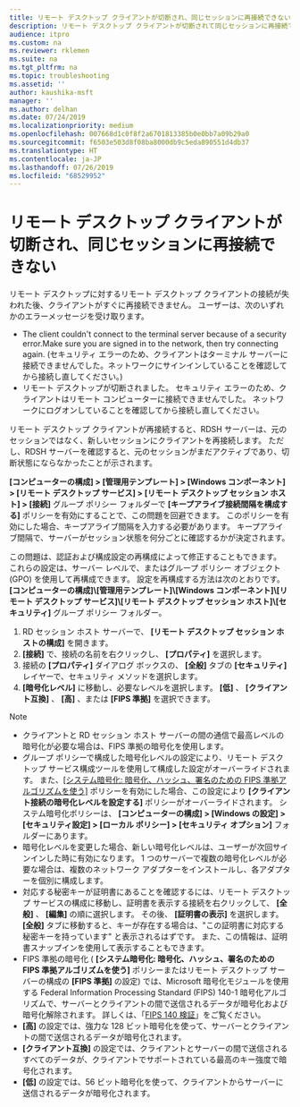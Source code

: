 ```yaml
---
title: リモート デスクトップ クライアントが切断され、同じセッションに再接続できない
description: リモート デスクトップ クライアントが切断されて同じセッションに再接続できない問題のトラブルシューティング。
audience: itpro
ms.custom: na
ms.reviewer: rklemen
ms.suite: na
ms.tgt_pltfrm: na
ms.topic: troubleshooting
ms.assetid: ''
author: kaushika-msft
manager: ''
ms.author: delhan
ms.date: 07/24/2019
ms.localizationpriority: medium
ms.openlocfilehash: 007668d1c0f8f2a6701813385b0e0bb7a09b29a0
ms.sourcegitcommit: f6503e503d8f08ba8000db9c5eda890551d4db37
ms.translationtype: HT
ms.contentlocale: ja-JP
ms.lasthandoff: 07/26/2019
ms.locfileid: "68529952"
---
```

# <a name="remote-desktop-client-disconnects-and-cant-reconnect-to-the-same-session"></a>リモート デスクトップ クライアントが切断され、同じセッションに再接続できない

リモート デスクトップに対するリモート デスクトップ クライアントの接続が失われた後、クライアントがすぐに再接続できません。 ユーザーは、次のいずれかのエラーメッセージを受け取ります。

  - The client couldn't connect to the terminal server because of a security error.Make sure you are signed in to the network, then try connecting again. (セキュリティ エラーのため、クライアントはターミナル サーバーに接続できませんでした。ネットワークにサインインしていることを確認してから接続し直してください。)
  - リモート デスクトップが切断されました。 セキュリティ エラーのため、クライアントはリモート コンピューターに接続できませんでした。 ネットワークにログオンしていることを確認してから接続し直してください。

リモート デスクトップ クライアントが再接続すると、RDSH サーバーは、元のセッションではなく、新しいセッションにクライアントを再接続します。 ただし、RDSH サーバーを確認すると、元のセッションがまだアクティブであり、切断状態にならなかったことが示されます。

**[コンピューターの構成] > [管理用テンプレート] > [Windows コンポーネント] > [リモート デスクトップ サービス] > [リモート デスクトップ セッション ホスト] > [接続]** グループ ポリシー フォルダーで **[キープアライブ接続間隔を構成する]** ポリシーを有効にすることで、この問題を回避できます。 このポリシーを有効にした場合、キープアライブ間隔を入力する必要があります。 キープアライブ間隔で、サーバーがセッション状態を何分ごとに確認するかが決定されます。

この問題は、認証および構成設定の再構成によって修正することもできます。 これらの設定は、サーバー レベルで、またはグループ ポリシー オブジェクト (GPO) を使用して再構成できます。 設定を再構成する方法は次のとおりです。 **[コンピューターの構成]\\[管理用テンプレート]\\[Windows コンポーネント]\\[リモート デスクトップ サービス]\\[リモート デスクトップ セッション ホスト]\\[セキュリティ]** グループ ポリシー フォルダー。

1. RD セッション ホスト サーバーで、 **[リモート デスクトップ セッション ホストの構成]** を開きます。
2. **[接続]** で、接続の名前を右クリックし、 **[プロパティ]** を選択します。
3. 接続の **[プロパティ]** ダイアログ ボックスの、 **[全般]** タブの **[セキュリティ]** レイヤーで、セキュリティ メソッドを選択します。
4. **[暗号化レベル]** に移動し、必要なレベルを選択します。 **[低]** 、 **[クライアント互換]** 、 **[高]** 、または **[FIPS 準拠]** を選択できます。

> [!NOTE]  
>  - クライアントと RD セッション ホスト サーバーの間の通信で最高レベルの暗号化が必要な場合は、FIPS 準拠の暗号化を使用します。
>  - グループ ポリシーで構成した暗号化レベルの設定により、リモート デスクトップ サービス構成ツールを使用して構成した設定がオーバーライドされます。 また、[[システム暗号化: 暗号化、ハッシュ、署名のための FIPS 準拠アルゴリズムを使う]](https://docs.microsoft.com/en-us/windows/security/threat-protection/security-policy-settings/system-cryptography-use-fips-compliant-algorithms-for-encryption-hashing-and-signing) ポリシーを有効にした場合、この設定により **[クライアント接続の暗号化レベルを設定する]** ポリシーがオーバーライドされます。 システム暗号化ポリシーは、 **[コンピューターの構成] > [Windows の設定] > [セキュリティ設定] > [ローカル ポリシー] > [セキュリティ オプション]** フォルダーにあります。
>  - 暗号化レベルを変更した場合、新しい暗号化レベルは、ユーザーが次回サインインした時に有効になります。 1 つのサーバーで複数の暗号化レベルが必要な場合は、複数のネットワーク アダプターをインストールし、各アダプターを個別に構成します。
>  - 対応する秘密キーが証明書にあることを確認するには、リモート デスクトップ サービスの構成に移動し、証明書を表示する接続を右クリックして、 **[全般]** 、 **[編集]** の順に選択します。 その後、 **[証明書の表示]** を選択します。 **[全般]** タブに移動すると、キーが存在する場合は、"この証明書に対応する秘密キーを持っています" と表示されるはずです。 また、この情報は、証明書スナップインを使用して表示することもできます。
>  - FIPS 準拠の暗号化 ( **[システム暗号化: 暗号化、ハッシュ、署名のための FIPS 準拠アルゴリズムを使う]** ポリシーまたはリモート デスクトップ サーバーの構成の **[FIPS 準拠]** の設定) では、Microsoft 暗号化モジュールを使用する Federal Information Processing Standard (FIPS) 140-1 暗号化アルゴリズムで、サーバーとクライアントの間で送信されるデータが暗号化および暗号化解除されます。 詳しくは、「[FIPS 140 検証](https://docs.microsoft.com/windows/security/threat-protection/fips-140-validation)」をご覧ください。
>  - **[高]** の設定では、強力な 128 ビット暗号化を使って、サーバーとクライアントの間で送信されるデータが暗号化されます。
>  - **[クライアント互換]** の設定では、クライアントとサーバーの間で送信されるすべてのデータが、クライアントでサポートされている最高のキー強度で暗号化されます。
>  - **[低]** の設定では、56 ビット暗号化を使って、クライアントからサーバーに送信されるデータが暗号化されます。
